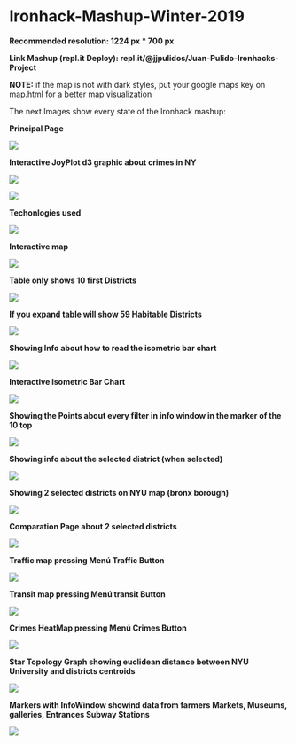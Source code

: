 # Ironhack-Mashup-Winter-2019

**Recommended resolution: 1224 px * 700 px**

**Link Mashup (repl.it Deploy): repl.it/@jjpulidos/Juan-Pulido-Ironhacks-Project**

**NOTE:** if the map is not with dark styles, put your google maps key on map.html for
a better map visualization

The next Images show every state of the Ironhack mashup:

**Principal Page**

![](https://i.imgur.com/y6JCRWl.png)

**Interactive JoyPlot d3 graphic about crimes in NY**

![](https://i.imgur.com/cdt7FRJ.png)

![](https://i.imgur.com/GEMnPmO.png)

**Techonlogies used** 

![](https://i.imgur.com/kgrpiHz.png)

**Interactive map**

![](https://i.imgur.com/bwfR0pg.png)

**Table only shows 10 first Districts**

![](https://i.imgur.com/lUDaH4j.png)

**If you expand table will show 59 Habitable Districts**

![](https://i.imgur.com/hoyNYVX.png)

**Showing Info about how to read the isometric bar chart**

![](https://i.imgur.com/W2vz5h6.png)

**Interactive Isometric Bar Chart**

![](https://i.imgur.com/Jhm7g8F.png)

**Showing the Points about every filter in info window in the marker of the 10 top**

![](https://i.imgur.com/To9BeqL.png)

**Showing info about the selected district (when selected)**

![](https://i.imgur.com/Fpb7Kn8.png)

**Showing 2 selected districts on NYU map (bronx borough)**

![](https://i.imgur.com/n1m8CVy.png)

**Comparation Page about 2 selected districts**

![](https://i.imgur.com/BK4wOQG.png)

**Traffic map pressing Menú Traffic Button**

![](https://i.imgur.com/CsNwt3j.png)

**Transit map pressing Menú transit Button**

![](https://i.imgur.com/7pfyK3i.png)

**Crimes HeatMap pressing Menú Crimes Button**

![](https://i.imgur.com/90iDmge.png)

**Star Topology Graph showing euclidean distance between NYU University and districts centroids**

![](https://i.imgur.com/Q2U3sQc.png)

**Markers with InfoWindow showind data from farmers Markets, Museums, galleries, Entrances Subway Stations**

![](https://i.imgur.com/7X6EOuO.png)